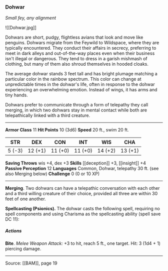 ### Dohwar
_Small fey, any alignment_

![[Dohwar.jpg]]

Dohwars are short, pudgy, flightless avians that look and move like penguins. Dohwars migrate from the Feywild to Wildspace, where they are typically encountered. They conduct their affairs in secrecy, preferring to meet in dark alleys and out-of-the-way places even when their business isn't illegal or dangerous. They tend to dress in a garish mishmash of clothing, but many of them also shroud themselves in hooded cloaks.

The average dohwar stands 3 feet tall and has bright plumage matching a particular color in the rainbow spectrum. This color can change at unpredictable times in the dohwar's life, often in response to the dohwar experiencing an overwhelming emotion. Instead of wings, it has arms and tiny hands.

Dohwars prefer to communicate through a form of telepathy they call merging, in which two dohwars stay in mental contact while both are telepathically linked with a third creature.




---

**Armor Class** 11
**Hit Points** 10 (3d6)
**Speed** 20 ft., swim 20 ft.

| STR     | DEX     | CON     | INT     | WIS     | CHA     |
|---------|---------|---------|---------|---------|---------|
| 5 (-3) | 12 (+1) | 11 (+0) | 11 (+0) | 14 (+2) | 13 (+1) |

**Saving Throws** wis +4, dex +3
**Skills** [[deception]] +3, [[insight]] +4
**Passive Perception** 12
**Languages** Common, Dohwar, telepathy 30 ft. (see also Merging below)
**Challenge** 0 (0 or 10 XP)

---

**Merging**. Two dohwars can have a telepathic conversation with each other and a third willing creature of their choice, provided all three are within 30 feet of one another.

**Spellcasting (Psionics).** The dohwar casts the following spell, requiring no spell components and using Charisma as the spellcasting ability (spell save DC 11):

##### Actions
**Bite**. _Melee Weapon Attack:_ +3 to hit, reach 5 ft., one target. Hit: 3 (1d4 + 1) piercing damage.


---

Source: [[BAM]], page 19